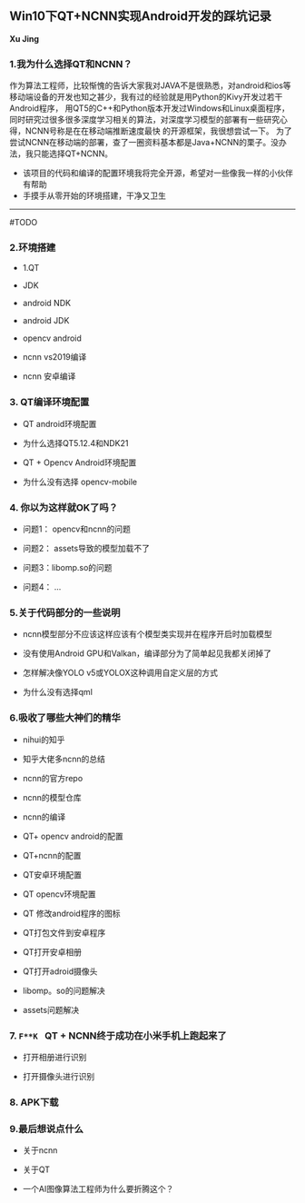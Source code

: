 ## Win10下QT+NCNN实现Android开发的踩坑记录

**Xu Jing**


### 1.我为什么选择QT和NCNN？

作为算法工程师，比较惭愧的告诉大家我对JAVA不是很熟悉，对android和ios等移动端设备的开发也知之甚少，我有过的经验就是用Python的Kivy开发过若干Android程序，
用QT5的C++和Python版本开发过Windows和Linux桌面程序，同时研究过很多很多深度学习相关的算法，对深度学习模型的部署有一些研究心得，NCNN号称是在在移动端推断速度最快
的开源框架，我很想尝试一下。
为了尝试NCNN在移动端的部署，查了一圈资料基本都是Java+NCNN的栗子。没办法，我只能选择QT+NCNN。

+ 该项目的代码和编译的配置环境我将完全开源，希望对一些像我一样的小伙伴有帮助
+ 手摸手从零开始的环境搭建，干净又卫生


------

#TODO

### 2.环境搭建

+ 1.QT

+ JDK

+ android NDK

+ android JDK

+ opencv android


+ ncnn vs2019编译

+ ncnn 安卓编译




### 3. QT编译环境配置

+ QT android环境配置

+ 为什么选择QT5.12.4和NDK21


+ QT + Opencv Android环境配置


+ 为什么没有选择 opencv-mobile


### 4. 你以为这样就OK了吗？

+ 问题1： opencv和ncnn的问题

+ 问题2： assets导致的模型加载不了

+ 问题3：libomp.so的问题

+ 问题4： ...


### 5.关于代码部分的一些说明

+ ncnn模型部分不应该这样应该有个模型类实现并在程序开启时加载模型

+ 没有使用Android GPU和Valkan，编译部分为了简单起见我都关闭掉了

+ 怎样解决像YOLO v5或YOLOX这种调用自定义层的方式

+ 为什么没有选择qml


### 6.吸收了哪些大神们的精华

+ nihui的知乎

+ 知乎大佬多ncnn的总结

+ ncnn的官方repo

+ ncnn的模型仓库

+ ncnn的编译

+ QT+ opencv android的配置

+ QT+ncnn的配置


+ QT安卓环境配置

+ QT opencv环境配置

+ QT 修改android程序的图标

+ QT打包文件到安卓程序

+ QT打开安卓相册

+ QT打开adroid摄像头

+ libomp。so的问题解决

+ assets问题解决


### 7. `F**K ` QT + NCNN终于成功在小米手机上跑起来了


+ 打开相册进行识别


+ 打开摄像头进行识别


### 8. APK下载


### 9.最后想说点什么


+ 关于ncnn

+ 关于QT

+ 一个AI图像算法工程师为什么要折腾这个？







